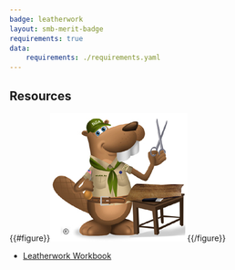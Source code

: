 ```yaml
---
badge: leatherwork
layout: smb-merit-badge
requirements: true
data:
    requirements: ./requirements.yaml
---
```


## Resources

{{#figure}}<img src="leatherwork-bucky.jpg" class="W(100%)" />{{/figure}}
* [Leatherwork Workbook](leatherwork-workbook.pdf)
